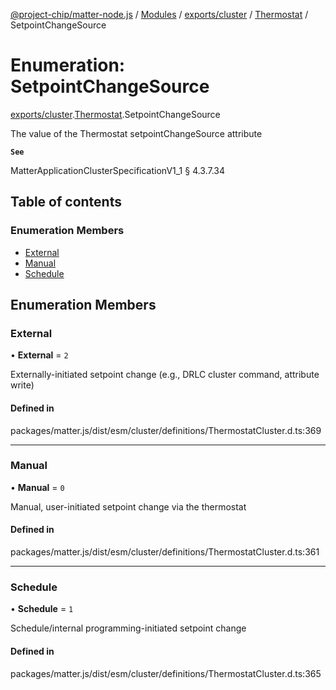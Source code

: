 [@project-chip/matter-node.js](../README.md) / [Modules](../modules.md) / [exports/cluster](../modules/exports_cluster.md) / [Thermostat](../modules/exports_cluster.Thermostat.md) / SetpointChangeSource

# Enumeration: SetpointChangeSource

[exports/cluster](../modules/exports_cluster.md).[Thermostat](../modules/exports_cluster.Thermostat.md).SetpointChangeSource

The value of the Thermostat setpointChangeSource attribute

**`See`**

MatterApplicationClusterSpecificationV1_1 § 4.3.7.34

## Table of contents

### Enumeration Members

- [External](exports_cluster.Thermostat.SetpointChangeSource.md#external)
- [Manual](exports_cluster.Thermostat.SetpointChangeSource.md#manual)
- [Schedule](exports_cluster.Thermostat.SetpointChangeSource.md#schedule)

## Enumeration Members

### External

• **External** = ``2``

Externally-initiated setpoint change (e.g., DRLC cluster command, attribute write)

#### Defined in

packages/matter.js/dist/esm/cluster/definitions/ThermostatCluster.d.ts:369

___

### Manual

• **Manual** = ``0``

Manual, user-initiated setpoint change via the thermostat

#### Defined in

packages/matter.js/dist/esm/cluster/definitions/ThermostatCluster.d.ts:361

___

### Schedule

• **Schedule** = ``1``

Schedule/internal programming-initiated setpoint change

#### Defined in

packages/matter.js/dist/esm/cluster/definitions/ThermostatCluster.d.ts:365
